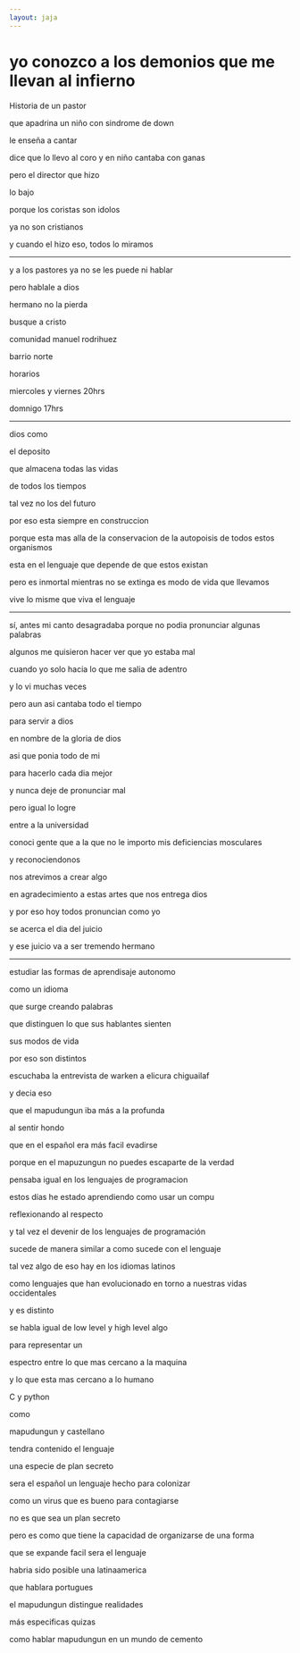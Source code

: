 ```yaml
---
layout: jaja
---
```

# yo conozco a los demonios que me llevan al infierno

Historia de un pastor

que apadrina un niño con sindrome de down

le enseña a cantar

dice que lo llevo al coro y en niño cantaba con ganas

pero el director que hizo

lo bajo

porque los coristas son idolos

ya no son cristianos

y cuando el hizo eso, todos lo miramos

---

y a los pastores ya no se les puede ni hablar

pero hablale a dios

hermano no la pierda

busque a cristo

comunidad manuel rodrihuez

barrio norte

horarios

miercoles y viernes 20hrs

domnigo 17hrs

---

dios como

el deposito

que almacena todas las vidas

de todos los tiempos

tal vez no los del futuro

por eso esta siempre en construccion

porque esta mas alla de la conservacion de la autopoisis de
 todos estos organismos

esta en el lenguaje que depende de que estos existan

pero es inmortal mientras no se extinga es modo de vida que
 llevamos

vive lo misme que viva el lenguaje

---
sí, antes mi canto desagradaba porque no podia pronunciar
 algunas palabras

algunos me quisieron hacer ver que yo estaba mal

cuando yo solo hacia lo que me salia de adentro

y lo vi muchas veces

pero aun asi cantaba todo el tiempo

para servir a dios

en nombre de la gloria de dios

asi que ponia todo de mi

para hacerlo cada dia mejor

y nunca deje de pronunciar mal

pero igual lo logre

entre a la universidad

conoci gente que a la que no le importo mis deficiencias mosculares

y reconociendonos

nos atrevimos a crear algo

en agradecimiento a estas artes que nos entrega dios

y por eso hoy todos pronuncian como yo

se acerca el dia del juicio

y ese juicio va a ser tremendo hermano

---

estudiar las formas de aprendisaje autonomo

como un idioma

que surge creando palabras

que distinguen lo que sus hablantes sienten

sus modos de vida

por eso son distintos

escuchaba la entrevista de warken a elicura chiguailaf

y decia eso

que el mapudungun iba más a la profunda

al sentir hondo

que en el español era más facil evadirse

porque en el mapuzungun no puedes escaparte de la verdad

pensaba igual en los lenguajes de programacion

estos días he estado aprendiendo como usar un compu

reflexionando al respecto

y tal vez el devenir de los lenguajes de programación

sucede de manera similar a como sucede con el lenguaje

tal vez algo de eso hay en los idiomas latinos

como lenguajes que han evolucionado en torno a nuestras vidas occidentales

y es distinto

se habla igual de low level  y high level algo

para representar un

espectro entre lo que mas cercano a la maquina

y lo que esta mas cercano a lo humano

C y python

como

mapudungun y castellano


tendra contenido el lenguaje

una especie de plan secreto

sera el español un lenguaje hecho para colonizar

como un virus que es bueno para contagiarse

no es que sea un plan secreto

pero es como que tiene la capacidad de organizarse de una forma

que se expande facil
sera el lenguaje

habria sido posible una latinaamerica

que hablara portugues

el mapudungun distingue realidades

más especificas quizas

como hablar mapudungun en un mundo de cemento
